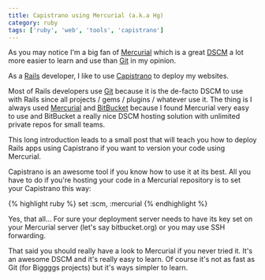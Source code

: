 ```yaml
---
title: Capistrano using Mercurial (a.k.a Hg)
category: ruby
tags: ['ruby', 'web', 'tools', 'capistrano']
---
```


As you may notice I'm a big fan of [Mercurial](http://mercurial.selenic.com) which is a great [DSCM](http://en.wikipedia.org/wiki/Distributed_revision_control) a lot more easier to learn and use than [Git](http://git-scm.com) in my opinion.

As a [Rails](http://rubyonrails.org) developer, I like to use [Capistrano](http://capistranorb.com) to deploy my websites.

Most of Rails developers use [Git](http://git-scm.com) because it is the de-facto DSCM to use with Rails since all projects / gems / plugins / whatever use it. The thing is I always used [Mercurial](http://mercurial.selenic.com) and [BitBucket](http://bitbucket.org) because I found Mercurial very easy to use and BitBucket a really nice DSCM hosting solution with unlimited private repos for small teams.

This long introduction leads to a small post that will teach you how to deploy
Rails apps using Capistrano if you want to version your code using Mercurial.

Capistrano is an awesome tool if you know how to use it at its best. All you have to do if you're hosting your code in a Mercurial repository is to set your Capistrano this way:

{% highlight ruby %}
set :scm, :mercurial
{% endhighlight %}

Yes, that all… For sure your deployment server needs to have its key set on your Mercurial server (let's say bitbucket.org) or you may use SSH forwarding.

That said you should really have a look to Mercurial if you never tried it. It's an awesome DSCM and it's really easy to learn. Of course it's not as fast as Git (for Biggggs projects) but it's ways simpler to learn.
